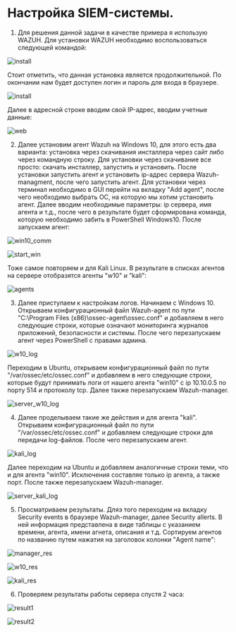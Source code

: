 # Настройка SIEM-системы.
  
1) Для решения данной задачи в качестве примера я использую WAZUH. Для установки WAZUH необходимо воспользоваться следующей командой:

![install](images/install.png)  

Стоит отметить, что данная установка является продолжительной. По окончании нам будет доступен логин и пароль для входа в браузере.  
  
![install](images/finish.png)  

Далее в адресной строке вводим свой IP-адрес, вводим учетные данные: 

![web](images/web.png)  

2) Далее установим агент Wazuh на Windows 10, для этого есть два варианта: установка через скачивания инсталлера через сайт либо через командную строку. Для установки через скачивание все просто: скачать инсталлер, запустить и установить. После установки запустить агент и установить ip-адрес сервера Wazuh-managment, после чего запустить агент. Для установки через терминал необходимо в GUI перейти на вкладку "Add agent", после чего необходимо выбрать ОС, на которую мы хотим установить агент. Далее вводим необходимые параметры: ip сервера, имя агента и т.д., после чего в результате будет сформирована команда, которую необходимо забить в PowerShell Windows10. После запускаем агент:

![win10_comm](images/win10_comm.png)  

![start_win](images/start_win.png)  

Тоже самое повторяем и для Kali Linux. В результате в списках агентов на сервере отобразятся агенты "w10" и "kali":  

![agents](images/agents.png)  

3) Далее приступаем к настройкам логов. Начинаем с Windows 10. Открываем конфигурационный файл Wazuh-agent по пути "C:\Program Files (x86)\ossec-agent\ossec.conf" и добавляем в него следующие строки, которые означают мониторинга журналов приложений, безопасности и системы. После чего перезапускаем агент через PowerShell с правами админа.

![w10_log](images/w10_log.png)  
  
Переходим в Ubuntu, открываем конфигурационный файл по пути "/var/ossec/etc/ossec.conf" и добавляем в него следующие строки, которые будут принимать логи от нашего агента "win10" c ip 10.10.0.5 по порту 514 и протоколу tcp. Далее также перезапускаем Wazuh-manager.

![server_w10_log](images/server_w10_log.png)  

4) Далее проделываем такие же действия и для агента "kali". Открываем конфигурационный файл по пути "/var/ossec/etc/ossec.conf" и добавляем следующие строки для передачи log-файлов. После чего перезапускаем агент.

![kali_log](images/kali_log.png)  

Далее переходим на Ubuntu и добавляем аналогичные строки теми, что и для агента "win10". Исключения составляе только ip агента, а также порт. После также перезапускаем Wazuh-manager.  

![server_kali_log](images/server_kali_log.png)  
  
5) Просматриваем результаты. Дляэ того переходим на вкладку Security events в браузере Wazuh-manager, далее Security allerts. В ней информация представлена в виде таблицы с указанием времени, агента, имени агнета, описания и т.д. Сортируем агентов по названию путем нажатия на заголовок колонки "Agent name":

![manager_res](images/manager_res.png) 

![w10_res](images/w10_res.png)  

![kali_res](images/kali_res.png) 

6) Проверяем результаты работы сервера спустя 2 часа:
  
![result1](images/result1.png) 

![result2](images/result2.png)  



